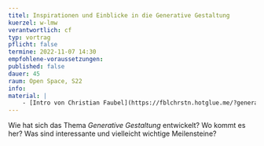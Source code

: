 ```yaml
---
titel: Inspirationen und Einblicke in die Generative Gestaltung
kuerzel: w-lmw
verantwortlich: cf
typ: vortrag
pflicht: false
termine: 2022-11-07 14:30
empfohlene-voraussetzungen:
published: false
dauer: 45
raum: Open Space, S22
info: 
material: |
    - [Intro von Christian Faubel](https://fblchrstn.hotglue.me/?generative_gestaltung)
---
```


Wie hat sich das Thema *Generative Gestaltung* entwickelt? Wo kommt es her? Was sind interessante und vielleicht wichtige Meilensteine?



